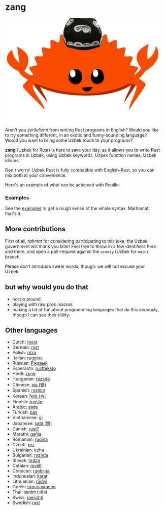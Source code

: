 # zang

![](https://github.com/elb3k/zang/raw/principale/logo.jpg)

Aren't you _zerikdizmi_ from writing Rust programs in English? Would you like to try something different, in an exotic and
funny-sounding language? Would you want to bring some Uzbek touch to your
programs?

**zang** (Uzbek for _Rust_) is here to save your day, as it allows you to
write Rust programs in Uzbek, using Uzbek keywords, Uzbek function names,
Uzbek idioms.

Don't worry!
Uzbek Rust is fully compatible with English-Rust, so you can mix both at your
convenience.

Here's an example of what can be achieved with Rouille:

### Examples

See the [examples](./examples/src/main.rs) to get a rough sense of the whole
syntax. Marhamat, that's it.

## More contributions

First of all, _rahmat_ for considering participating to this joke, the
Uzbek government will thank you later! Feel free to throw in a few identifiers
here and there, and open a pull-request against the `asosiy` (Uzbek for
`main`) branch.

Please don't introduce swear words, though: we will not excuse your Uzbek.

## but why would you do that

- horsin around
- playing with raw proc macros
- making a bit of fun about programming languages that do this seriously,
  though I can see their utility.

## Other languages

- Dutch: [roest](https://github.com/jeroenhd/roest)
- German: [rost](https://github.com/michidk/rost)
- Polish: [rdza](https://github.com/phaux/rdza)
- Italian: [ruggine](https://github.com/DamianX/ruggine)
- Russian: [Ржавый](https://github.com/Sanceilaks/rzhavchina)
- Esperanto: [rustteksto](https://github.com/dscottboggs/rustteksto)
- Hindi: [zung](https://github.com/rishit-khandelwal/zung)
- Hungarian: [rozsda](https://github.com/jozsefsallai/rozsda)
- Chinese: [xiu (锈)](https://github.com/lucifer1004/xiu)
- Spanish: [rustico](https://github.com/UltiRequiem/rustico)
- Korean: [Nok (녹)](https://github.com/Alfex4936/nok)
- Finnish: [ruoste](https://github.com/vkoskiv/ruoste)
- Arabic: [sada](https://github.com/LAYGATOR/sada)
- Turkish: [pas](https://github.com/ekimb/pas)
- Vietnamese: [gỉ](https://github.com/Huy-Ngo/gir)
- Japanese: [sabi (錆)](https://github.com/yuk1ty/sabi)
- Danish: [rust?](https://github.com/LunaTheFoxgirl/rust-dk)
- Marathi: [gan̄ja](https://github.com/pranavgade20/ganja)
- Romanian: [rugină](https://github.com/aionescu/rugina)
- Czech: [rez](https://github.com/radekvit/rez)
- Ukrainian: [irzha](https://github.com/brokeyourbike/irzha)
- Bulgarian: [ryzhda](https://github.com/gavadinov/ryzhda)
- Slovak: [hrdza](https://github.com/TheMessik/hrdza)
- Catalan: [rovell](https://github.com/gborobio73/rovell)
- Corsican: [rughjina](https://github.com/aldebaranzbradaradjan/rughjina)
- Indonesian: [karat](https://github.com/annurdien/karat)
- Lithuanian: [rūdys](https://github.com/TruncatedDinosour/rudys)
- Greek: [skouriasmeno](https://github.com/devlocalhost/skouriasmeno)
- Thai: [sanim (สนิม)](https://github.com/korewaChino/sanim)
- Swiss: [roeschti](https://github.com/Georg-code/roeschti)
- Swedish: [rost](https://github.com/vojd/rost/)

